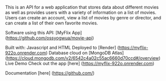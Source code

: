 This is an API for a web application that stores data about different movies as well as provides users with a variety of information on a list of movies. Users can create an account, view a list of movies by genre or director, and can create a list of their own favorite movies.

Software using this API:
[MyFlix App] (https://github.com/ossyogwua/movie-api)

Built with:
Javascript and HTML
Deployed to [Render] (https://myflix-922o.onrender.com)
Database cloud on [MongoDB Atlas] (https://cloud.mongodb.com/v2/6542c4a02c55ac6660d70ccd#/overview)
Live Demo
Check out the app [here] (https://myflix-922o.onrender.com)

Documentation [here] (https://github.com/)
